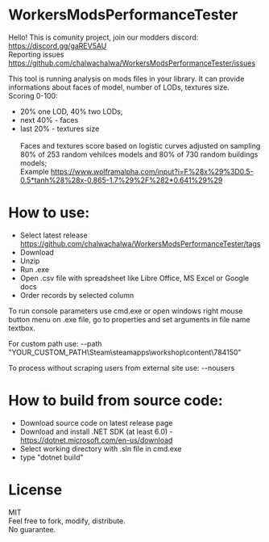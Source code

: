 # WorkersModsPerformanceTester

Hello! This is comunity project, join our modders discord: https://discord.gg/gaREV5AU <br />
Reporting issues https://github.com/chalwachalwa/WorkersModsPerformanceTester/issues

This tool is running analysis on mods files in your library. It can provide informations about faces of model, number of LODs, textures size.  <br />
Scoring 0-100: 
 - 20% one LOD, 40% two LODs, 
 - next 40% - faces  
 - last 20% - textures size 
<br /><br />
Faces and textures score based on logistic curves adjusted on sampling 80% of 253 random vehilces models and 80% of 730 random buildings models; <br />
Example  https://www.wolframalpha.com/input?i=F%28x%29%3D0.5-0.5*tanh%28%28x-0.865-1.7%29%2F%282*0.641%29%29 


# How to use: 
  - Select latest release https://github.com/chalwachalwa/WorkersModsPerformanceTester/tags 
  - Download <br />
  - Unzip <br />
  - Run .exe <br />
  - Open .csv file with spreadsheet like Libre Office, MS Excel or Google docs
  - Order records by selected column 

To run console parameters use cmd.exe or open windows right mouse button menu on .exe file, go to properties and set arguments in file name textbox.

For custom path use:
--path "YOUR_CUSTOM_PATH\Steam\steamapps\workshop\content\784150"

To process without scraping users from external site use:
--nousers

# How to build from source code:
- Download source code on latest release page
- Download and install .NET SDK (at least 6.0) - https://dotnet.microsoft.com/en-us/download
- Select working directory with .sln file in cmd.exe 
- type "dotnet build"

# License
MIT <br />
Feel free to fork, modify, distribute. <br />
No guarantee. 

